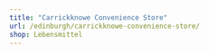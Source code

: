 ```yaml
---
title: "Carrickknowe Convenience Store"
url: /edinburgh/carrickknowe-convenience-store/
shop: Lebensmittel
---
```

